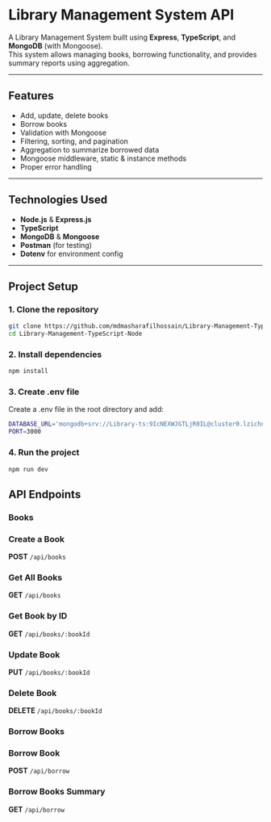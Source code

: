 # Library Management System API

A Library Management System built using **Express**, **TypeScript**, and **MongoDB** (with Mongoose).  
This system allows managing books, borrowing functionality, and provides summary reports using aggregation.

---

## Features

- Add, update, delete books
- Borrow books 
- Validation with Mongoose
- Filtering, sorting, and pagination
- Aggregation to summarize borrowed data
- Mongoose middleware, static & instance methods
- Proper error handling

---

## Technologies Used

- **Node.js** & **Express.js**
- **TypeScript**
- **MongoDB** & **Mongoose**
- **Postman** (for testing)
- **Dotenv** for environment config

---

## Project Setup

### 1. Clone the repository

```bash
git clone https://github.com/mdmasharafilhossain/Library-Management-TypeScript-Node.js.git 
cd Library-Management-TypeScript-Node
```

### 2. Install dependencies


```bash
npm install
```

### 3. Create .env file
Create a .env file in the root directory and add:

```bash
DATABASE_URL='mongodb+srv://Library-ts:9IcNEXWJGTLjR0IL@cluster0.lzichn4.mongodb.net/Library-Ts?retryWrites=true&w=majority&appName=Cluster0'
PORT=3000
```

### 4. Run the project


```bash
npm run dev
```

## API Endpoints

### Books



### Create a Book 

**POST** `/api/books`
### Get All Books 

**GET** `/api/books`
### Get Book by ID

**GET** `/api/books/:bookId`
### Update Book

**PUT** `/api/books/:bookId`
### Delete Book

**DELETE** `/api/books/:bookId`


### Borrow Books

### Borrow Book

**POST** `/api/borrow`
### Borrow Books Summary

**GET** `/api/borrow`




